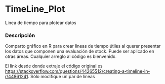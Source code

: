 # TimeLine_Plot
 Linea de tiempo para plotear datos


### Descripción

Comparto gráfico en R para crear líneas de tiempo útiles al querer presentar los datos que componen una evaluación de stock. Puede ser aplicado en otras áreas. 
Cualquier arreglo al código es bienvenido.

El link desde donde extraje el código original es https://stackoverflow.com/questions/44265512/creating-a-timeline-in-r/44861241. Sólo modifiqué un par de líneas